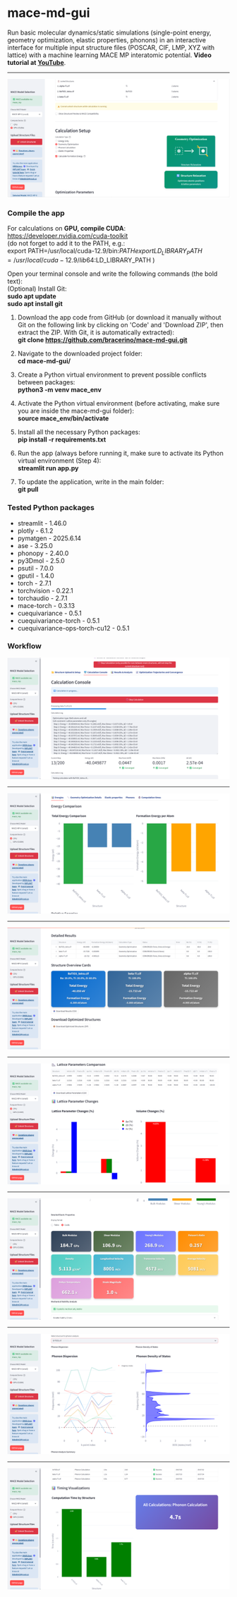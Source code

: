 # mace-md-gui

Run basic molecular dynamics/static simulations (single-point energy, geometry optimization, elastic properties, phonons) in an interactive interface for multiple input structure files (POSCAR, CIF, LMP, XYZ with lattice) with a machine learning MACE MP interatomic potential.
**Video tutorial at [YouTube](https://youtu.be/xh98fQqKXaI?si=m0Hysd9dvZis0any)**.

---
![MACE GUI illustration](images/Mace-1.png)

### **Compile the app**  

For calculations on **GPU, compile CUDA**:  
https://developer.nvidia.com/cuda-toolkit  
(do not forget to add it to the PATH, e.g.:  
export PATH=/usr/local/cuda-12.9/bin:$PATH  
export LD_LIBRARY_PATH=/usr/local/cuda-12.9/lib64:$LD_LIBRARY_PATH  )  

Open your terminal console and write the following commands (the bold text):  
(Optional) Install Git:  
      **sudo apt update**  
      **sudo apt install git**    
      
1) Download the app code from GitHub (or download it manually without Git on the following link by clicking on 'Code' and 'Download ZIP', then extract the ZIP. With Git, it is automatically extracted):  
      **git clone https://github.com/bracerino/mace-md-gui.git**

2) Navigate to the downloaded project folder:  
      **cd mace-md-gui/**

3) Create a Python virtual environment to prevent possible conflicts between packages:  
      **python3 -m venv mace_env**

4) Activate the Python virtual environment (before activating, make sure you are inside the mace-md-gui folder):  
      **source mace_env/bin/activate**
   
5) Install all the necessary Python packages:  
      **pip install -r requirements.txt**

6) Run the app (always before running it, make sure to activate its Python virtual environment (Step 4):  
      **streamlit run app.py**
7) To update the application, write in the main folder:  
      **git pull**
 
### **Tested Python packages**  
- streamlit - 1.46.0  
- plotly - 6.1.2  
- pymatgen - 2025.6.14  
- ase - 3.25.0  
- phonopy - 2.40.0  
- py3Dmol - 2.5.0  
- psutil - 7.0.0  
- gputil - 1.4.0  
- torch - 2.7.1  
- torchvision - 0.22.1    
- torchaudio - 2.7.1
- mace-torch - 0.3.13    
- cuequivariance - 0.5.1  
- cuequivariance-torch - 0.5.1  
- cuequivariance-ops-torch-cu12 - 0.5.1  

### **Workflow**

![MACE GUI Console](images/Mace-2.png)

---

![MACE GUI Energies 1](images/Mace-3.png)

---

![MACE GUI Energies 2](images/Mace-4.png)

---

![MACE GUI Geometry optimization](images/Mace-5.png)

---

![MACE GUI Elastic properties](images/Mace-6.png)

---

![MACE GUI Phonons](images/Mace-7.png)

---

![MACE GUI Simulation time](images/Mace-8.png)
